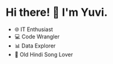 # Hi there! 👋 I'm Yuvi.

- 🌐 IT Enthusiast
- 💻 Code Wrangler
- 📊 Data Explorer
- 🎵 Old Hindi Song Lover
